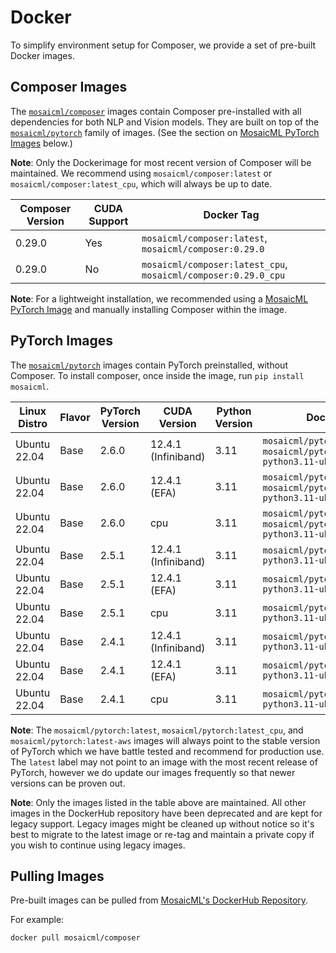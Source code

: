 # Docker

To simplify environment setup for Composer, we provide a set of pre-built Docker images.

## Composer Images

The [`mosaicml/composer`](https://hub.docker.com/r/mosaicml/composer) images contain Composer pre-installed with
all dependencies for both NLP and Vision models. They are built on top of the
[`mosaicml/pytorch`](https://hub.docker.com/r/mosaicml/pytorch) family of images.
(See the section on [MosaicML PyTorch Images](#pytorch-images) below.)

**Note**: Only the Dockerimage for most recent version of Composer will be maintained. We recommend using
`mosaicml/composer:latest` or `mosaicml/composer:latest_cpu`, which will always be up to date.

<!-- BEGIN_COMPOSER_BUILD_MATRIX -->
| Composer Version   | CUDA Support   | Docker Tag                                                                                                                                                       |
|--------------------|----------------|------------------------------------------------------------------------------------------------------------------------------------------------------------------|
| 0.29.0             | Yes            | `mosaicml/composer:latest`, `mosaicml/composer:0.29.0`                 |
| 0.29.0             | No             | `mosaicml/composer:latest_cpu`, `mosaicml/composer:0.29.0_cpu` |
<!-- END_COMPOSER_BUILD_MATRIX -->

**Note**: For a lightweight installation, we recommended using a [MosaicML PyTorch Image](#pytorch-images) and manually
installing Composer within the image.

## PyTorch Images

The [`mosaicml/pytorch`](https://hub.docker.com/r/mosaicml/pytorch) images contain PyTorch preinstalled, without Composer.
To install composer, once inside the image, run `pip install mosaicml`.

<!-- BEGIN_PYTORCH_BUILD_MATRIX -->
| Linux Distro   | Flavor   | PyTorch Version   | CUDA Version        | Python Version   | Docker Tags                                                                                                                                                                                                          |
|----------------|----------|-------------------|---------------------|------------------|----------------------------------------------------------------------------------------------------------------------------------------------------------------------------------------------------------------------|
| Ubuntu 22.04   | Base     | 2.6.0             | 12.4.1 (Infiniband) | 3.11             | `mosaicml/pytorch:latest`, `mosaicml/pytorch:2.6.0_cu124-python3.11-ubuntu24.04`                 |
| Ubuntu 22.04   | Base     | 2.6.0             | 12.4.1 (EFA)        | 3.11             | `mosaicml/pytorch:latest-aws`, `mosaicml/pytorch:2.6.0_cu124-python3.11-ubuntu24.04-aws` |
| Ubuntu 22.04   | Base     | 2.6.0             | cpu                 | 3.11             | `mosaicml/pytorch:latest_cpu`, `mosaicml/pytorch:2.6.0_cpu-python3.11-ubuntu24.04`             |
| Ubuntu 22.04   | Base     | 2.5.1             | 12.4.1 (Infiniband) | 3.11             | `mosaicml/pytorch:2.5.1_cu124-python3.11-ubuntu24.04`                                                                                        |
| Ubuntu 22.04   | Base     | 2.5.1             | 12.4.1 (EFA)        | 3.11             | `mosaicml/pytorch:2.5.1_cu124-python3.11-ubuntu24.04-aws`                                                                                |
| Ubuntu 22.04   | Base     | 2.5.1             | cpu                 | 3.11             | `mosaicml/pytorch:2.5.1_cpu-python3.11-ubuntu24.04`                                                                                            |
| Ubuntu 22.04   | Base     | 2.4.1             | 12.4.1 (Infiniband) | 3.11             | `mosaicml/pytorch:2.4.1_cu124-python3.11-ubuntu24.04`                                                                                        |
| Ubuntu 22.04   | Base     | 2.4.1             | 12.4.1 (EFA)        | 3.11             | `mosaicml/pytorch:2.4.1_cu124-python3.11-ubuntu24.04-aws`                                                                                |
| Ubuntu 22.04   | Base     | 2.4.1             | cpu                 | 3.11             | `mosaicml/pytorch:2.4.1_cpu-python3.11-ubuntu24.04`                                                                                            |
<!-- END_PYTORCH_BUILD_MATRIX -->

**Note**: The `mosaicml/pytorch:latest`, `mosaicml/pytorch:latest_cpu`, and `mosaicml/pytorch:latest-aws`
images will always point to the stable version of PyTorch which we have battle tested and recommend for production use.  The `latest` label
may not point to an image with the most recent release of PyTorch, however we do update our images frequently so that newer versions can
be proven out.

**Note**: Only the images listed in the table above are maintained.  All other images in the DockerHub repository have been deprecated
and are kept for legacy support.  Legacy images might be cleaned up without notice so it's best to migrate to the latest image or re-tag and maintain
a private copy if you wish to continue using legacy images.

## Pulling Images

Pre-built images can be pulled from [MosaicML's DockerHub Repository](https://hub.docker.com/u/mosaicml).

For example:

<!--pytest.mark.skip-->
```bash
docker pull mosaicml/composer
```
